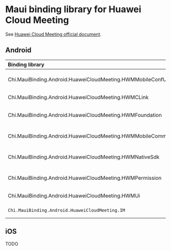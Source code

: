 # Maui binding library for Huawei Cloud Meeting

See [Huawei Cloud Meeting official document](https://support.huaweicloud.com/meeting/index.html).

## Android

| Binding library | Native SDK | Nuget |
|:-| :-: | :-: |
|Chi.MauiBinding.Android.HuaweiCloudMeeting.HWMMobileConfUI| [HWMMobileConfUI-release.aar](https://support.huaweicloud.com/sdkreference-meeting/toctopics/zh-cn_topic_0000001296975653.html) version:80.13.5| [![NuGet](https://buildstats.info/nuget/Chi.MauiBinding.Android.HuaweiCloudMeeting.HWMCLink?includePreReleases=false)](https://www.nuget.org/packages/Chi.MauiBinding.Android.HuaweiCloudMeeting.HWMMobileConfUI/ "Download Chi.MauiBinding.Android.HuaweiCloudMeeting.HWMMobileConfUI from NuGet.org") |
|Chi.MauiBinding.Android.HuaweiCloudMeeting.HWMCLink| [HWMCLink-release.aar](https://support.huaweicloud.com/sdkreference-meeting/toctopics/zh-cn_topic_0000001296975653.html) version:80.13.5| [![NuGet](https://buildstats.info/nuget/Chi.MauiBinding.Android.HuaweiCloudMeeting.HWMCLink?includePreReleases=false)](https://www.nuget.org/packages/Chi.MauiBinding.Android.HuaweiCloudMeeting.HWMCLink/ "Download Chi.MauiBinding.Android.HuaweiCloudMeeting.HWMCLink from NuGet.org") |
|Chi.MauiBinding.Android.HuaweiCloudMeeting.HWMFoundation| [HWMFoundation-release.aar](https://support.huaweicloud.com/sdkreference-meeting/toctopics/zh-cn_topic_0000001296975653.html) version:80.13.5| [![NuGet](https://buildstats.info/nuget/Chi.MauiBinding.Android.HuaweiCloudMeeting.HWMFoundation?includePreReleases=false)](https://www.nuget.org/packages/Chi.MauiBinding.Android.HuaweiCloudMeeting.HWMFoundation/ "Download Chi.MauiBinding.Android.HuaweiCloudMeeting.HWMFoundation from NuGet.org") |
|Chi.MauiBinding.Android.HuaweiCloudMeeting.HWMMobileCommonUI| [HWMMobileCommonUI-release.aar](https://support.huaweicloud.com/sdkreference-meeting/toctopics/zh-cn_topic_0000001296975653.html) version:80.13.5| [![NuGet](https://buildstats.info/nuget/Chi.MauiBinding.Android.HuaweiCloudMeeting.HWMMobileCommonUI?includePreReleases=false)](https://www.nuget.org/packages/Chi.MauiBinding.Android.HuaweiCloudMeeting.HWMMobileCommonUI/ "Download Chi.MauiBinding.Android.HuaweiCloudMeeting.HWMMobileCommonUI from NuGet.org") |
|Chi.MauiBinding.Android.HuaweiCloudMeeting.HWMNativeSdk| [HWMNativeSdk-release.aar](https://support.huaweicloud.com/sdkreference-meeting/toctopics/zh-cn_topic_0000001296975653.html) version:80.13.5| [![NuGet](https://buildstats.info/nuget/Chi.MauiBinding.Android.HuaweiCloudMeeting.HWMNativeSdk?includePreReleases=false)](https://www.nuget.org/packages/Chi.MauiBinding.Android.HuaweiCloudMeeting.HWMNativeSdk/ "Download Chi.MauiBinding.Android.HuaweiCloudMeeting.HWMNativeSdk from NuGet.org") |
|Chi.MauiBinding.Android.HuaweiCloudMeeting.HWMPermission| [HWMPermission-release.aar](https://support.huaweicloud.com/sdkreference-meeting/toctopics/zh-cn_topic_0000001296975653.html) version:80.13.5| [![NuGet](https://buildstats.info/nuget/Chi.MauiBinding.Android.HuaweiCloudMeeting.HWMPermission?includePreReleases=false)](https://www.nuget.org/packages/Chi.MauiBinding.Android.HuaweiCloudMeeting.HWMPermission/ "Download Chi.MauiBinding.Android.HuaweiCloudMeeting.HWMPermission from NuGet.org") |
|Chi.MauiBinding.Android.HuaweiCloudMeeting.HWMUi| [HWMUiSdk-release.aar](https://support.huaweicloud.com/sdkreference-meeting/toctopics/zh-cn_topic_0000001296975653.html) version:80.13.5| [![NuGet](https://buildstats.info/nuget/Chi.MauiBinding.Android.HuaweiCloudMeeting.HWMUi?includePreReleases=false)](https://www.nuget.org/packages/Chi.MauiBinding.Android.HuaweiCloudMeeting.HWMUi/ "Download Chi.MauiBinding.Android.HuaweiCloudMeeting.HWMUi from NuGet.org") |
|`Chi.MauiBinding.Android.HuaweiCloudMeeting.IM`| [imsdk-release.aar](https://support.huaweicloud.com/sdkreference-meeting/toctopics/zh-cn_topic_0000001296975653.html) version:80.13.5| [![NuGet](https://buildstats.info/nuget/Chi.MauiBinding.Android.HuaweiCloudMeeting.IM?includePreReleases=false)](https://www.nuget.org/packages/Chi.MauiBinding.Android.HuaweiCloudMeeting.IM/ "Download Chi.MauiBinding.Android.HuaweiCloudMeeting.IM from NuGet.org") |

## iOS

TODO
